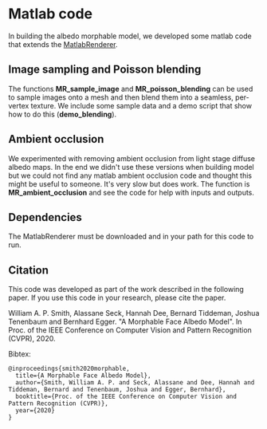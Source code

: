 # Matlab code

In building the albedo morphable model, we developed some matlab code that extends the [MatlabRenderer](https://github.com/waps101/MatlabRenderer).

## Image sampling and Poisson blending

The functions **MR_sample_image** and **MR_poisson_blending** can be used to sample images onto a mesh and then blend them into a seamless, per-vertex texture. We include some sample data and a demo script that show how to do this (**demo_blending**).

## Ambient occlusion

We experimented with removing ambient occlusion from light stage diffuse albedo maps. In the end we didn't use these versions when building model but we could not find any matlab ambient occlusion code and thought this might be useful to someone. It's very slow but does work. The function is **MR_ambient_occlusion** and see the code for help with inputs and outputs.

## Dependencies

The MatlabRenderer must be downloaded and in your path for this code to run.

## Citation

This code was developed as part of the work described in the following paper. If you use this code in your research, please cite the paper.

William A. P. Smith, Alassane Seck, Hannah Dee, Bernard Tiddeman, Joshua Tenenbaum and Bernhard Egger. "A Morphable Face Albedo Model". In Proc. of the IEEE Conference on Computer Vision and Pattern Recognition (CVPR), 2020.

Bibtex:

    @inproceedings{smith2020morphable,
      title={A Morphable Face Albedo Model},
      author={Smith, William A. P. and Seck, Alassane and Dee, Hannah and Tiddeman, Bernard and Tenenbaum, Joshua and Egger, Bernhard},
      booktitle={Proc. of the IEEE Conference on Computer Vision and Pattern Recognition (CVPR)},
      year={2020}
    }
